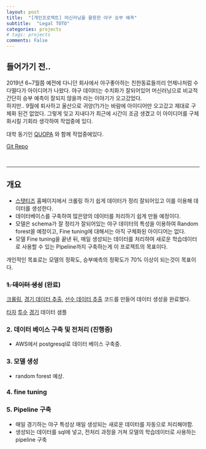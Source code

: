 ```yaml
---
layout: post
title:  "[개인프로젝트] 머신러닝을 활용한 야구 승부 예측"
subtitle:  "Legal TOTO"
categories: projects
# tags: projects
comments: False
---
```


## 들어가기 전.. 
2019년 6~7월쯤 예전에 다니던 회사에서 야구좋아하는 친한동료들끼리 언제나처럼 수다떨다가 아이디어가 나왔다. 야구 데이터는 수치화가 잘되어있어 머신러닝으로 비교적 간단히 승부 예측이 잘되지 않을까 라는 이야기가 오고갔었다.  
하지만.. 9월에 퇴사하고 울산으로 귀양(?)가는 바람에 아이디어만 오고갔고 제대로 구체화 된건 없었다.  그렇게 잊고 지내다가 최근에 시간이 조금 생겼고 이 아이디어를 구체화시킬 기회라 생각하여 작업중에 있다.  
    
대학 동기인 [QUOPA](https://github.com/QUOPA) 와 함께 작업중에있다.  
 
[Git Repo](https://github.com/swha0105/ToTo)

<br/>

---

## 개요
- [스탯티즈](http://www.statiz.co.kr/main.php) 홈페이지에서 크롤링 하기 쉽게 데이터가 정리 잘되어있고 이를 이용해 데이터를 생성한다.
- 데이터베이스를 구축하여 많은양의 데이터를 처리하기 쉽게 만들 예정이다.  
- 모델은 schema가 잘 정리가 잘되어있는 야구 데이터의 특성을 이용하여 Random forest쓸 예정이고, Fine tuning에 대해서는 아직 구체화된 아이디어는 없다.  
- 모델 Fine tuning을 끝낸 뒤, 매일 생성되는 데이터를 처리하여 새로운 학습데이터로 사용할 수 있는 Pipeline까지 구축하는게 이 프로젝트의 목표이다.  
  
개인적인 목표로는 모델의 정확도, 승부예측의 정확도가 70% 이상이 되는것이 목표이다.


### ~~1. 데이터 생성~~ (완료)
[크롤링](https://github.com/swha0105/ToTo/blob/main/get_soup_from_statiz.py), [경기 데이터 추출](https://github.com/swha0105/ToTo/blob/main/get_teamdata_from_html.py), [선수 데이터 추출](https://github.com/swha0105/ToTo/blob/main/get_playerdata_from_html.py)  코드를 만들어 데이터 생성을 완료했다.

[타자](https://github.com/swha0105/ToTo/blob/main/Data/raw/%EA%B9%80%EC%83%81%EC%88%98_1990-03-23.xlsx) [투수](https://github.com/swha0105/ToTo/blob/main/Data/raw/%EB%B0%B0%EC%98%81%EC%88%98_1981-05-04.xlsx) [경기](https://github.com/swha0105/ToTo/blob/main/Data/raw/2016-07-26_%EB%9D%BC%EC%9D%B4%EC%98%A8%EC%A6%88%ED%8C%8C%ED%81%AC_05_04.xlsx) 데이터 샘플

### 2. 데이터 베이스 구축 및 전처리 (진행중)
- AWS에서 postgresql로 데이터 베이스 구축중. 

### 3. 모델 생성
- random forest 예상.

### 4. fine tuning


### 5. Pipeline 구축
- 매일 경기하는 야구 특성상 매일 생성되는 새로운 데이터를 자동으로 처리해야함.
- 생성되는 데이터를 sql에 넣고, 전처리 과정을 거쳐 모델의 학습데이터로 사용하는 pipeline 구축




